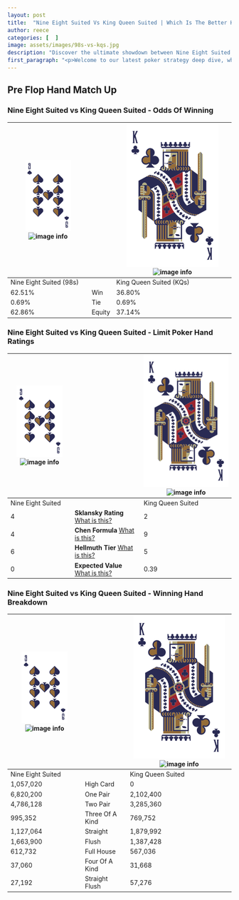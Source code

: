 ```yaml
---
layout: post
title:  "Nine Eight Suited Vs King Queen Suited | Which Is The Better Hand In Poker? A Complete Guide"
author: reece
categories: [  ]
image: assets/images/98s-vs-kqs.jpg
description: "Discover the ultimate showdown between Nine Eight Suited and King Queen Suited in poker! Uncover the odds, strategies, and scenarios where one hand triumphs over the other. Get ready to up your poker game with this thrilling analysis."
first_paragraph: "<p>Welcome to our latest poker strategy deep dive, where we're pitting two distinct hands against each other in a high-stakes showdown: Nine Eight Suited vs King Queen Suited.</p><p>In the dynamic world of poker, every decision counts, and knowing which hand holds the upper hand is key to your success at the table.</p><p>In this article, we'll dissect these two hands, explore the scenarios where one dominates the other, and equip you with the knowledge to make strategic choices that can tip the odds in your favor.</p><p>Get ready to unravel the intriguing dynamics of these poker hands and elevate your game to new heights.</p>"
---
```




[comment]: # (sp0)

## Pre Flop Hand Match Up

<div class="table hand-ratings" markdown="1"> 



### Nine Eight Suited vs King Queen Suited - Odds Of Winning


    
| ![image info](assets/images/hand1/9.png) ![image info](assets/images/hand1/8s.png) |  | ![image info](assets/images/hand2/K.png) ![image info](assets/images/hand2/Qs.png) |
| -------- | -------- | -------- |
| Nine Eight Suited (98s) |  | King Queen Suited (KQs) |
| 62.51% | Win | 36.80% |
| 0.69% | Tie | 0.69% |
| 62.86% | Equity | 37.14% |




[comment]: # (sp1)



### Nine Eight Suited vs King Queen Suited - Limit Poker Hand Ratings


    
| ![image info](assets/images/hand1/9.png) ![image info](assets/images/hand1/8s.png) |  | ![image info](assets/images/hand2/K.png) ![image info](assets/images/hand2/Qs.png) |
| -------- | -------- | -------- |
| Nine Eight Suited |  | King Queen Suited |
| 4 | **Sklansky Rating** [What is this?](/sklansky-rating-explained) | 2 |
| 4 | **Chen Formula** [What is this?](/chen-formula-explained) | 9 |
| 6 | **Hellmuth Tier** [What is this?](/Hellmuth-tier-explained) | 5 |
| 0 | **Expected Value** [What is this?](/expected-value-explained) | 0.39 |




[comment]: # (sp2)



### Nine Eight Suited vs King Queen Suited - Winning Hand Breakdown


    
| ![image info](assets/images/hand1/9.png) ![image info](assets/images/hand1/8s.png) |  | ![image info](assets/images/hand2/K.png) ![image info](assets/images/hand2/Qs.png) |
| -------- | -------- | -------- |
| Nine Eight Suited |  | King Queen Suited |
| 1,057,020 | High Card | 0 |
| 6,820,200 | One Pair | 2,102,400 |
| 4,786,128 | Two Pair | 3,285,360 |
| 995,352 | Three Of A Kind | 769,752 |
| 1,127,064 | Straight | 1,879,992 |
| 1,663,900 | Flush | 1,387,428 |
| 612,732 | Full House | 567,036 |
| 37,060 | Four Of A Kind | 31,668 |
| 27,192 | Straight Flush | 57,276 |




[comment]: # (sp3)



</div>

[comment]: # (sp4)



[comment]: # (sp5)

